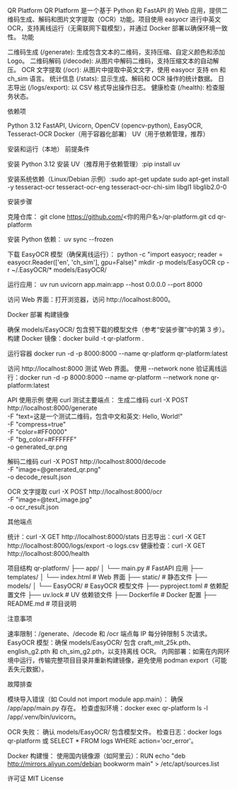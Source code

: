 QR Platform
QR Platform 是一个基于 Python 和 FastAPI 的 Web 应用，提供二维码生成、解码和图片文字提取（OCR）功能。项目使用 easyocr 进行中英文 OCR，支持离线运行（无需联网下载模型），并通过 Docker 部署以确保环境一致性。
功能

二维码生成 (/generate): 生成包含文本的二维码，支持压缩、自定义颜色和添加 Logo。
二维码解码 (/decode): 从图片中解码二维码，支持压缩文本的自动解压。
OCR 文字提取 (/ocr): 从图片中提取中英文文字，使用 easyocr 支持 en 和 ch_sim 语言。
统计信息 (/stats): 显示生成、解码和 OCR 操作的统计数据。
日志导出 (/logs/export): 以 CSV 格式导出操作日志。
健康检查 (/health): 检查服务状态。

依赖项

Python 3.12
FastAPI, Uvicorn, OpenCV (opencv-python), EasyOCR, Tesseract-OCR
Docker（用于容器化部署）
UV（用于依赖管理，推荐）

安装和运行（本地）
前提条件

安装 Python 3.12
安装 UV（推荐用于依赖管理）:pip install uv


安装系统依赖（Linux/Debian 示例）:sudo apt-get update
sudo apt-get install -y tesseract-ocr tesseract-ocr-eng tesseract-ocr-chi-sim libgl1 libglib2.0-0



安装步骤

克隆仓库：
git clone https://github.com/<你的用户名>/qr-platform.git
cd qr-platform


安装 Python 依赖：
uv sync --frozen


下载 EasyOCR 模型（确保离线运行）：
python -c "import easyocr; reader = easyocr.Reader(['en', 'ch_sim'], gpu=False)"
mkdir -p models/EasyOCR
cp -r ~/.EasyOCR/* models/EasyOCR/


运行应用：
uv run uvicorn app.main:app --host 0.0.0.0 --port 8000


访问 Web 界面：打开浏览器，访问 http://localhost:8000。


Docker 部署
构建镜像

确保 models/EasyOCR/ 包含预下载的模型文件（参考“安装步骤”中的第 3 步）。
构建 Docker 镜像：docker build -t qr-platform .



运行容器
docker run -d -p 8000:8000 --name qr-platform qr-platform:latest


访问 http://localhost:8000 测试 Web 界面。
使用 --network none 验证离线运行：docker run -d -p 8000:8000 --name qr-platform --network none qr-platform:latest



API 使用示例
使用 curl 测试主要端点：
生成二维码
curl -X POST http://localhost:8000/generate \
  -F "text=这是一个测试二维码，包含中文和英文: Hello, World!" \
  -F "compress=true" \
  -F "color=#FF0000" \
  -F "bg_color=#FFFFFF" \
  -o generated_qr.png

解码二维码
curl -X POST http://localhost:8000/decode \
  -F "image=@generated_qr.png" \
  -o decode_result.json

OCR 文字提取
curl -X POST http://localhost:8000/ocr \
  -F "image=@text_image.jpg" \
  -o ocr_result.json

其他端点

统计：curl -X GET http://localhost:8000/stats
日志导出：curl -X GET http://localhost:8000/logs/export -o logs.csv
健康检查：curl -X GET http://localhost:8000/health

项目结构
qr-platform/
├── app/
│   └── main.py        # FastAPI 应用
├── templates/
│   └── index.html    # Web 界面
├── static/           # 静态文件
├── models/
│   └── EasyOCR/      # EasyOCR 模型文件
├── pyproject.toml    # 依赖配置文件
├── uv.lock           # UV 依赖锁文件
├── Dockerfile        # Docker 配置
├── README.md         # 项目说明

注意事项

速率限制：/generate、/decode 和 /ocr 端点每 IP 每分钟限制 5 次请求。
EasyOCR 模型：确保 models/EasyOCR/ 包含 craft_mlt_25k.pth、english_g2.pth 和 ch_sim_g2.pth，以支持离线 OCR。
内网部署：如需在内网环境中运行，传输完整项目目录并重新构建镜像，避免使用 podman export（可能丢失元数据）。

故障排查

模块导入错误（如 Could not import module app.main）：
确保 /app/app/main.py 存在。
检查虚拟环境：docker exec qr-platform ls -l /app/.venv/bin/uvicorn。


OCR 失败：
确认 models/EasyOCR/ 包含模型文件。
检查日志：docker logs qr-platform 或 SELECT * FROM logs WHERE action='ocr_error'。


Docker 构建慢：
使用国内镜像源（如阿里云）：RUN echo "deb http://mirrors.aliyun.com/debian bookworm main" > /etc/apt/sources.list





许可证
MIT License

